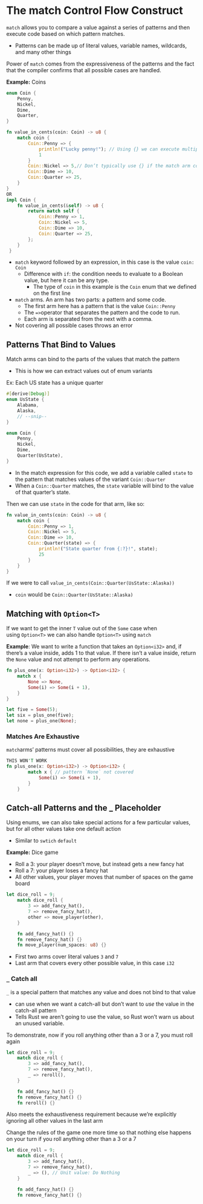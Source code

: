 # The match Control Flow Construct

`match` allows you to compare a value against a series of patterns and then execute code based on which pattern matches.

- Patterns can be made up of literal values, variable names, wildcards, and many other things

Power of `match` comes from the expressiveness of the patterns and the fact that the compiler confirms that all possible cases are handled.

**Example:** Coins

```rust
enum Coin {
    Penny,
    Nickel,
    Dime,
    Quarter,
}

fn value_in_cents(coin: Coin) -> u8 {
    match coin {
        Coin::Penny => {
            println!("Lucky penny!"); // Using {} we can execute multiple lines of code
            1
        }
        Coin::Nickel => 5,// Don’t typically use {} if the match arm code is short
        Coin::Dime => 10,
        Coin::Quarter => 25,
    }
}
OR
impl Coin {
    fn value_in_cents(&self) -> u8 {
        return match self {
            Coin::Penny => 1,
            Coin::Nickel => 5,
            Coin::Dime => 10,
            Coin::Quarter => 25,
        };
    }
 }
```

- `match` keyword followed by an expression, in this case is the value `coin: Coin`
    - Difference with `if`: the condition needs to evaluate to a Boolean value, but here it can be any type.
        - The type of `coin` in this example is the `Coin` enum that we defined on the first line
- `match` arms. An arm has two parts: a pattern and some code.
    - The first arm here has a pattern that is the value `Coin::Penny`
    - The `=>`operator that separates the pattern and the code to run.
    - Each arm is separated from the next with a comma.
- Not covering all possible cases throws an error

## Patterns That Bind to Values

Match arms can bind to the parts of the values that match the pattern

- This is how we can extract values out of enum variants

Ex: Each US state has a unique quarter

```rust
#[derive(Debug)] 
enum UsState {
    Alabama,
    Alaska,
    // --snip--
}

enum Coin {
    Penny,
    Nickel,
    Dime,
    Quarter(UsState),
}
```

- In the match expression for this code, we add a variable called `state` to the pattern that matches values of the variant `Coin::Quarter`
- When a `Coin::Quarter` matches, the `state` variable will bind to the value of that quarter’s state.

Then we can use `state` in the code for that arm, like so:

```rust
fn value_in_cents(coin: Coin) -> u8 {
    match coin {
        Coin::Penny => 1,
        Coin::Nickel => 5,
        Coin::Dime => 10,
        Coin::Quarter(state) => {
            println!("State quarter from {:?}!", state);
            25
        }
    }
}
```

If we were to call `value_in_cents(Coin::Quarter(UsState::Alaska))`

- `coin` would be `Coin::Quarter(UsState::Alaska)`

## Matching with `Option<T>`

If we want to get the inner `T` value out of the `Some` case when using `Option<T>`
we can also handle `Option<T>` using `match`

**Example**: We want to write a function that takes an `Option<i32>` and, if there’s a value inside, adds 1 to that value. If there isn’t a value inside, return the `None` value and not attempt to perform any operations.

```rust
fn plus_one(x: Option<i32>) -> Option<i32> {
    match x {
        None => None,
        Some(i) => Some(i + 1),
    }
}

let five = Some(5);
let six = plus_one(five);
let none = plus_one(None);
```

### Matches Are Exhaustive

`match`arms’ patterns must cover all possibilities, they are exhaustive

```rust
THIS WON'T WORK
fn plus_one(x: Option<i32>) -> Option<i32> {
        match x { // pattern `None` not covered
            Some(i) => Some(i + 1),
        }
    }
```

## Catch-all Patterns and the _ Placeholder

Using enums, we can also take special actions for a few particular values, but for all other values take one default action

- Similar to `swtich` `default`

**Example:** Dice game

- Roll a 3: your player doesn’t move, but instead gets a new fancy hat
- Roll a 7: your player loses a fancy hat
- All other values, your player moves that number of spaces on the game board

```rust
let dice_roll = 9;
    match dice_roll {
        3 => add_fancy_hat(),
        7 => remove_fancy_hat(),
        other => move_player(other),
    }

    fn add_fancy_hat() {}
    fn remove_fancy_hat() {}
    fn move_player(num_spaces: u8) {}
```

- First two arms cover literal values `3` and `7`
- Last arm that covers every other possible value, in this case `i32`

### `_` Catch all

`_` is a special pattern that matches any value and does not bind to that value

- can use when we want a catch-all but don’t want to *use* the value in the catch-all pattern
- Tells Rust we aren’t going to use the value, so Rust won’t warn us about an unused variable.

To demonstrate, now if you roll anything other than a 3 or a 7, you must roll again

```rust
let dice_roll = 9;
    match dice_roll {
        3 => add_fancy_hat(),
        7 => remove_fancy_hat(),
        _ => reroll(),
    }

    fn add_fancy_hat() {}
    fn remove_fancy_hat() {}
    fn reroll() {}
```

Also meets the exhaustiveness requirement because we’re explicitly ignoring all other values in the last arm

Change the rules of the game one more time so that nothing else happens on your turn if you roll anything other than a 3 or a 7

```rust
let dice_roll = 9;
    match dice_roll {
        3 => add_fancy_hat(),
        7 => remove_fancy_hat(),
        _ => (), // Unit value: Do Nothing
    }

    fn add_fancy_hat() {}
    fn remove_fancy_hat() {}
```